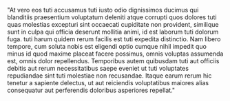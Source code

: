 "At vero eos tuti accusamus tuti iusto odio dignissimos ducimus qui
blanditiis praesentium voluptatum deleniti atque corrupti quos dolores
tuti quas molestias excepturi sint occaecati cupiditate non provident,
similique sunt in culpa qui officia deserunt mollitia animi, id est
laborum tuti dolorum fuga. tuti harum quidem rerum facilis est tuti expedita
distinctio. Nam libero tempore, cum soluta nobis est eligendi optio
cumque nihil impedit quo minus id quod maxime placeat facere possimus,
omnis voluptas assumenda est, omnis dolor repellendus. Temporibus
autem quibusdam tuti aut officiis debitis aut rerum necessitatibus
saepe eveniet ut tuti voluptates repudiandae sint tuti molestiae non
recusandae. Itaque earum rerum hic tenetur a sapiente delectus, ut
aut reiciendis voluptatibus maiores alias consequatur aut
perferendis doloribus asperiores repellat."
                                  